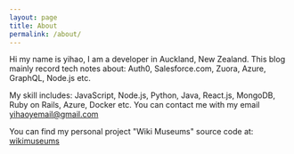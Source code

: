 ```yaml
---
layout: page
title: About
permalink: /about/
---
```


Hi my name is yihao, I am a developer in Auckland, New Zealand.
This blog mainly record tech notes about: Auth0, Salesforce.com, Zuora, Azure, GraphQL, Node.js etc.

My skill includes: JavaScript, Node.js, Python, Java, React.js, MongoDB, Ruby on Rails, Azure, Docker etc.
You can contact me with my email [yihaoyemail@gmail.com](mailto:yihaoyemail@gmail.com)

You can find my personal project "Wiki Museums" source code at:
[wikimuseums](https://github.com/yihaoye/wikimuseums)

